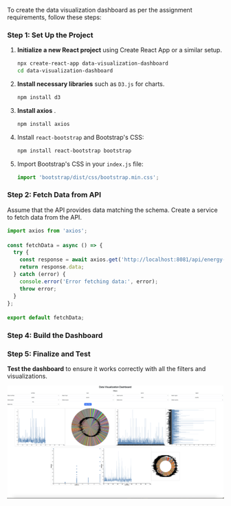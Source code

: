 
To create the data visualization dashboard as per the assignment requirements, follow these steps:

### Step 1: Set Up the Project
1. **Initialize a new React project** using Create React App or a similar setup.
    ```bash
    npx create-react-app data-visualization-dashboard
    cd data-visualization-dashboard
    ```
2. **Install necessary libraries** such as `D3.js` for charts.
    ```bash
    npm install d3 
    ```
2. **Install axios** .
    ```bash
    npm install axios
    ```

3. Install `react-bootstrap` and Bootstrap's CSS:
   ```bash
   npm install react-bootstrap bootstrap
   ```

4. Import Bootstrap's CSS in your `index.js` file:
   ```javascript
   import 'bootstrap/dist/css/bootstrap.min.css';
   ```

### Step 2: Fetch Data from API
Assume that the API provides data matching the schema. Create a service to fetch data from the API.

```javascript
import axios from 'axios';

const fetchData = async () => {
  try {
    const response = await axios.get('http://localhost:8081/api/energy-reports/all');
    return response.data;
  } catch (error) {
    console.error('Error fetching data:', error);
    throw error;
  }
};

export default fetchData;
```

### Step 4: Build the Dashboard


### Step 5: Finalize and Test
 **Test the dashboard** to ensure it works correctly with all the filters and visualizations.

<img src="https://github.com/meghnadsaha/data-visualization-dashboard/blob/master/resources/Screenshot.jpg"/>
